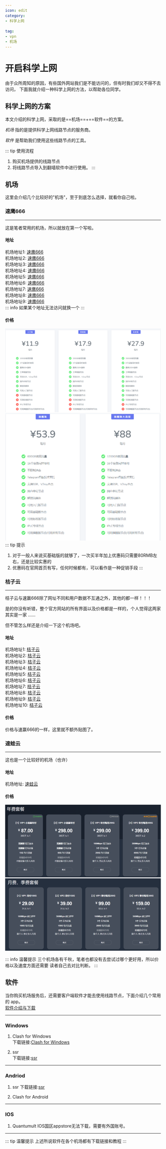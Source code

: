 ```yaml
---
icon: edit
category:
- 科学上网

tag:
- vpn
- 机场
---
```


# 开启科学上网
由于众所周知的原因，有些国外网站我们是不能访问的，但有时我们却又不得不去访问，
下面我就介绍一种科学上网的方法，以帮助各位同学。

## 科学上网的方案

本文介绍的科学上网，采取的是==机场==+==软件==的方案。  

*机场* 指的是提供科学上网线路节点的服务商。  

*软件* 是帮助我们使用这些线路节点的工具。  

::: tip 使用流程
1. 购买机场提供的线路节点
2. 将线路节点导入到翻墙软件中进行使用。 
:::

## 机场

这里会介绍几个比较好的"机场"，至于到底怎么选择，就看你自己啦。  

### 速鹰666
---
这是笔者常用的机场，所以就放在第一个写啦。  

#### 地址

机场地址1: [速鹰666](https://suying00.com)  
机场地址2: [速鹰666](https://suying99.com)  
机场地址3: [速鹰666](https://suying688.com)  
机场地址4: [速鹰666](https://suying222.com)  
机场地址5: [速鹰666](https://suying55.com)  
机场地址6: [速鹰666](https://suying555.com)  
机场地址7: [速鹰666](https://suying456.com)  
机场地址8: [速鹰666](https://suying999.com)  
机场地址9: [速鹰666](https://sy168.site)  
::: info
如果某个地址无法访问就换一个
:::

#### 价格
![Alt text](/vpn/sy_price_1.png)  
![Alt text](/vpn/sy_price_2.png)  
::: tip 提示
1. 对于一般人来说买基础版的就够了，一次买半年加上优惠码只需要80RMB左右，还是比较实惠的  
2. 优惠码在官网首页有写，任何时候都有，可以看作是一种促销手段
:::

### 桔子云
---
桔子云与速赢666除了网址不同和用户数据不互通之外，其他的都一样！！！  

是的你没有听错，整个官方网站的所有界面以及价格都是一样的，个人觉得这两家其实是一家
......  

但不管怎么样还是介绍一下这个机场吧。

#### 地址

机场地址1: [桔子云](https://juziyun66.com)  
机场地址2: [桔子云](https://juziyun666.com)  
机场地址3: [桔子云](https://juziyun666.xyz)  
机场地址4: [桔子云](https://juziyun888.com)  
机场地址5: [桔子云](https://juziyun888.net)  
机场地址6: [桔子云](https://juziyun888.xyz)  
机场地址7: [桔子云](https://juzi66.com)  
机场地址8: [桔子云](https://juzi000.com)  
机场地址9: [桔子云](https://juzicloud.net)  
机场地址10: [桔子云](https://juzicloud.org)  

#### 价格
价格与速赢666的一样，这里就不额外贴图了。  

### 速蛙云
---
这也是一个比较好的机场（也许）

#### 地址
机场地址: [速蛙云](https://cloud.6y8u.net/m/home)  

#### 价格
![Alt text](/vpn/swy_price_1.png)  
![Alt text](/vpn/swy_price_2.png)  

::: info 温馨提示
三个机场各有千秋，笔者也都没有去尝试过哪个更好用，所以价格以及速度方面还需要
读者自己去对比判断。
:::

## 软件
当你购买机场服务后，还需要客户端软件才能去使用线路节点，下面介绍几个常用的
app。  
[软件介绍与下载](https://suwav2ray.com/super_tools/)

---
### Windows
1. Clash for Windows  
下载链接:[Clash for Windows ](https://wwi.lanzoui.com/iRSEGue126d)  

2. ssr  
下载链接:[ssr](https://wwi.lanzoui.com/iPZrfipd20d)  

---

### Andriod
1. ssr
下载链接:[ssr](https://wwi.lanzoub.com/iCZCn018mi2h)  

2. Clash for Android

---

### IOS
1. Quantumult
IOS国区appstore无法下载，需要有外国账号。

---

::: tip 温馨提示
上述所说软件在各个机场都有下载链接和教程
:::






